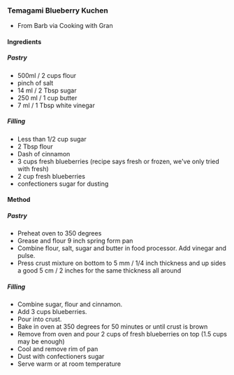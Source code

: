 ### Temagami Blueberry Kuchen
* From Barb via Cooking with Gran

#### Ingredients
##### Pastry
- 500ml / 2 cups flour
- pinch of salt
- 14 ml / 2 Tbsp sugar
- 250 ml / 1 cup butter
- 7 ml / 1 Tbsp white vinegar

##### Filling
- Less than 1/2 cup sugar
- 2 Tbsp flour
- Dash of cinnamon
- 3 cups fresh blueberries (recipe says fresh or frozen, we've only tried with fresh)
- 2 cup fresh blueberries 
- confectioners sugar for dusting

#### Method
##### Pastry
- Preheat oven to 350 degrees
- Grease and flour 9 inch spring form pan
- Combine flour, salt, sugar and butter in food processor. Add vinegar and pulse.
- Press crust mixture on bottom to 5 mm / 1/4 inch thickness and up sides a good 5 cm / 2 inches for the same thickness all around

##### Filling
- Combine sugar, flour and cinnamon. 
- Add 3 cups blueberries.
- Pour into crust. 
- Bake in oven at 350 degrees for 50 minutes or until crust is brown
- Remove from oven and pour 2 cups of fresh blueberries on top (1.5 cups may be enough)
- Cool and remove rim of pan
- Dust with confectioners sugar
- Serve warm or at room temperature
